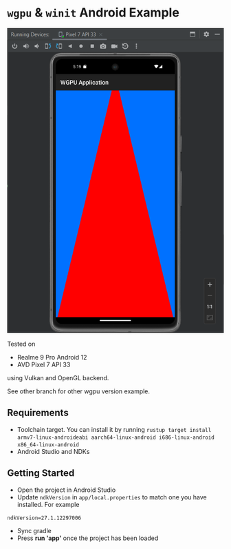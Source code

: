 # `wgpu` & `winit` Android Example

![Triangle](assets/1.png)

Tested on

- Realme 9 Pro Android 12
- AVD Pixel 7 API 33

using Vulkan and OpenGL backend.

See other branch for other wgpu version example.

## Requirements

- Toolchain target. You can install it by running `rustup target install armv7-linux-androideabi aarch64-linux-android i686-linux-android x86_64-linux-android`
- Android Studio and NDKs

## Getting Started

- Open the project in Android Studio
- Update `ndkVersion` in `app/local.properties` to match one you have installed. For example

```
ndkVersion=27.1.12297006
```

- Sync gradle
- Press **run 'app'** once the project has been loaded
